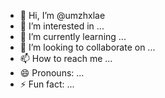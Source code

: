 - 👋 Hi, I’m @umzhxlae
- 👀 I’m interested in ...
- 🌱 I’m currently learning ...
- 💞️ I’m looking to collaborate on ...
- 📫 How to reach me ...
- 😄 Pronouns: ...
- ⚡ Fun fact: ...

<!---
umzhxlae/umzhxlae is a ✨ special ✨ repository because its `README.md` (this file) appears on your GitHub profile.
You can click the Preview link to take a look at your changes.
--->
